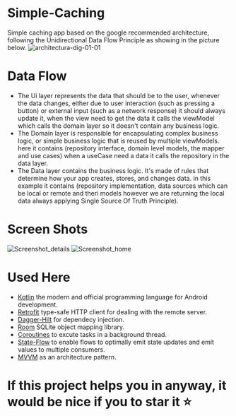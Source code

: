 # Simple-Caching
Simple caching app based on the google recommended architecture, following the Unidirectional Data Flow Principle as showing in the picture below.
![architectura-dig-01-01](https://user-images.githubusercontent.com/84252625/212483253-8ba68d9c-58bd-4bec-9c50-deea28e3a66b.jpg)

# Data Flow
- The Ui layer represents the data that should be to the user, whenever the data changes, either due to user interaction (such as pressing a button) or external input (such as a network response) it should always update it, when the view need to get the data it calls the viewModel which calls the domain layer so it doesn't contain any business logic.
- The Domain layer is responsible for encapsulating complex business logic, or simple business logic that is reused by multiple viewModels. here it contains (repository interface, domain level models, the mapper and use cases) when a useCase need a data it calls the repository in the data layer.
- The Data layer contains the business logic. It's made of rules that determine how your app creates, stores, and changes data. in this example it contains (repository implementation, data sources which can be local or remote and theri models however we are returning the local data always applying Single Source Of Truth Principle).

# Screen Shots
![Screenshot_details](https://user-images.githubusercontent.com/84252625/212485599-271bb4de-e3bb-4937-945a-f1baa7d9571d.png)
![Screenshot_home](https://user-images.githubusercontent.com/84252625/212485606-029600f9-dfec-4d77-a42a-6a145c696d11.png)

# Used Here 
- [Kotlin](https://kotlinlang.org/) the modern and official programming language for Android development.
- [Retrofit](https://square.github.io/retrofit/) type-safe HTTP client for dealing with the remote server.
- [Dagger-Hilt](https://developer.android.com/training/dependency-injection/hilt-android) for dependecy injection.
- [Room](https://developer.android.com/training/data-storage/room) SQLite object mapping library.
- [Coroutines](https://developer.android.com/kotlin/coroutines?gclsrc=ds&gclsrc=ds) to excute tasks in a background thread.
- [State-Flow](https://developer.android.com/kotlin/flow/stateflow-and-sharedflow) to enable flows to optimally emit state updates and emit values to multiple consumers.
- [MVVM](https://developer.android.com/topic/libraries/architecture/viewmodel?gclsrc=ds&gclsrc=ds) as an architecture pattern.

# If this project helps you in anyway, it would be nice if you to star it ⭐
